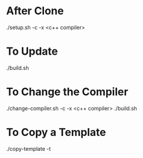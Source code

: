 # After Clone
./setup.sh -c <c-compiler> -x <c++ compiler>

# To Update
./build.sh

# To Change the Compiler
./change-compiler.sh -c <c-compiler> -x <c++ compiler>
./build.sh

# To Copy a Template
./copy-template -t <template> -d <destination>

# Compilers
The list of valid compilers can be found in:
- supported_c_compilers.txt
- supported_cxx_compilers.txt

# Templates
The list of templates is:
- c
- cpp
